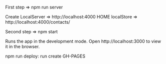 First step => npm run server

Create LocalServer  => http://localhost:4000 
HOME localStore => http://localhost:4000/contacts/


Second step => npm start 

Runs the app in the development mode.
Open http://localhost:3000 to view it in the browser.



npm run deploy:
 run create GH-PAGES 